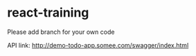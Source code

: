 # react-training

Please add branch for your own code

API link: http://demo-todo-app.somee.com/swagger/index.html
